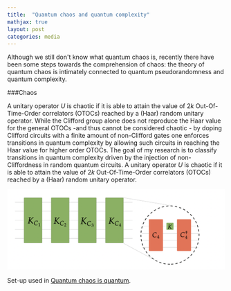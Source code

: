 ```yaml
---
title:  "Quantum chaos and quantum complexity"
mathjax: true
layout: post
categories: media
---
```



 Although we still don't know what quantum chaos is, recently there have been some steps towards the comprehension of chaos: the theory of         quantum chaos is intimately connected to quantum pseudorandomness and quantum complexity. 
 
<!--more-->
 
 ###Chaos
 
 A unitary operator $U$ is chaotic if it is able to attain the value of $2k$ Out-Of-Time-Order correlators (OTOCs) reached by a (Haar) random unitary operator. While the Clifford group alone does not reproduce the Haar value for the general OTOCs -and thus cannot be considered chaotic - by doping Clifford circuits with a finite amount of non-Clifford gates one enforces transitions in quantum complexity by allowing such circuits in reaching the Haar value for higher order OTOCs. The goal of my research is to classify transitions in quantum complexity driven by the injection of non-Cliffordness in random quantum circuits. A unitary operator $U$ is chaotic if it is able to attain the value of $2k$ Out-Of-Time-Order correlators (OTOCs) reached by a (Haar) random unitary operator. 
  
![tra](websiteprova1.jpg)
  
  Set-up used in [Quantum chaos is quantum](https://arxiv.org/abs/2102.08406).
